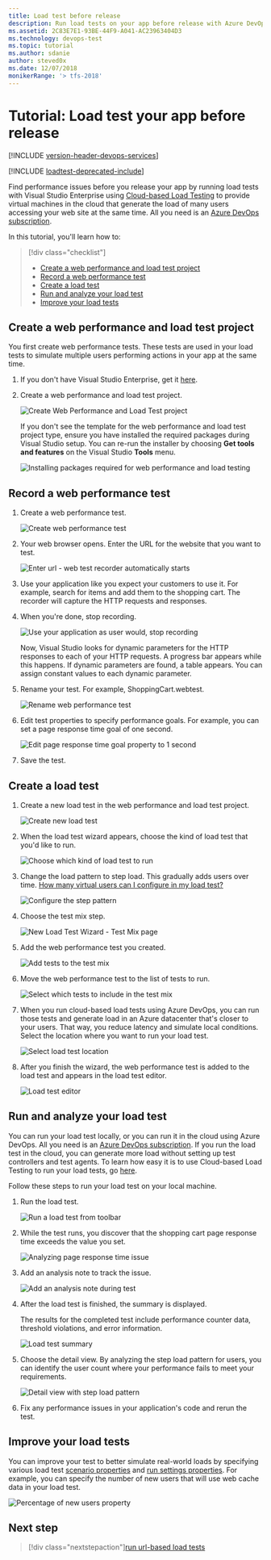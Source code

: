 ```yaml
---
title: Load test before release
description: Run load tests on your app before release with Azure DevOps, Cloud-based Load Testing, and Visual Studio
ms.assetid: 2C83E7E1-93BE-44F9-A041-AC23963404D3
ms.technology: devops-test
ms.topic: tutorial
ms.author: sdanie
author: steved0x
ms.date: 12/07/2018
monikerRange: '> tfs-2018'
---
```


# Tutorial: Load test your app before release

[!INCLUDE [version-header-devops-services](../includes/version-header-devops-services.md)]

[!INCLUDE [loadtest-deprecated-include](../includes/loadtest-deprecated-include.md)]

Find performance issues before you release your app by running load tests with Visual Studio
Enterprise using [Cloud-based Load Testing](https://go.microsoft.com/fwlink/?LinkID=317257)
to provide virtual machines in the cloud that generate the load of many users accessing your web site at the same time.
All you need is an [Azure DevOps subscription](https://go.microsoft.com/fwlink/?LinkId=307137).

In this tutorial, you'll learn how to:

> [!div class="checklist"]
>
> - [Create a web performance and load test project](#createtests)
> - [Record a web performance test](#recordtests)
> - [Create a load test](#createload)
> - [Run and analyze your load test](#runanalyze)
> - [Improve your load tests](#improvetests)

<a name="createtests"></a>

## Create a web performance and load test project

You first create web performance tests. These tests are used in your
load tests to simulate multiple users performing
actions in your app at the same time.

1.  If you don't have Visual Studio Enterprise, get it [here](https://visualstudio.microsoft.com/downloads/).

1.  Create a web performance and load test project.

    ![Create Web Performance and Load Test project](media/run-performance-tests-app-before-release/create-web-perf-load-test-project.png)

    If you don't see the template for the web performance and load test project type,
    ensure you have installed the required packages during Visual Studio setup.
    You can re-run the installer by choosing **Get tools and features** on the Visual Studio **Tools** menu.

    ![Installing packages required for web performance and load testing](media/run-performance-tests-app-before-release/install-tools.png)

<a name="recordtests"></a>

## Record a web performance test

1.  Create a web performance test.

    ![Create web performance test](media/run-performance-tests-app-before-release/create-web-perf-test.png)

1.  Your web browser opens. Enter the URL for the website that you want to test.

    ![Enter url - web test recorder automatically starts](media/run-performance-tests-app-before-release/provide-site-url-for-testing.png)

1.  Use your application like you expect your customers to use it. For example, search for items and add them to the shopping cart.
    The recorder will capture the HTTP requests and responses.

1.  When you're done, stop recording.

    ![Use your application as user would, stop recording](media/run-performance-tests-app-before-release/use-app-stop-recording.png)

    Now, Visual Studio looks for dynamic parameters for the HTTP responses to each of your HTTP requests. A progress bar appears while this happens.
    If dynamic parameters are found, a table appears. You can assign constant values to each dynamic parameter.

1.  Rename your test. For example, ShoppingCart.webtest.

    ![Rename web performance test](media/run-performance-tests-app-before-release/rename-web-perf-test.png)

1.  Edit test properties to specify performance goals. For example, you can set a page response time goal of one second.

    ![Edit page response time goal property to 1 second](media/run-performance-tests-app-before-release/edit-page-response-time-goal.png)

1.  Save the test.

<a name="createload"></a>

## Create a load test

1.  Create a new load test in the web performance and load test project.

    ![Create new load test](media/run-performance-tests-app-before-release/create-new-load-test.png)

1.  When the load test wizard appears, choose the kind of load test that you'd like to run.

    ![Choose which kind of load test to run](media/run-performance-tests-app-before-release/choose-load-test.png)

1.  Change the load pattern to step load. This gradually adds users over time.
    [How many virtual users can I configure in my load test?](reference-qa.md#howmanyusers)

    ![Configure the step pattern](media/run-performance-tests-app-before-release/change-load-pattern.png)

1.  Choose the test mix step.

    ![New Load Test Wizard - Test Mix page](media/run-performance-tests-app-before-release/choose-test-mix.png)

1.  Add the web performance test you created.

    ![Add tests to the test mix](media/run-performance-tests-app-before-release/add-tests-to-test-mix.png)

1.  Move the web performance test to the list of tests to run.

    ![Select which tests to include in the test mix](media/run-performance-tests-app-before-release/select-tests-for-test-mix.png)

1.  When you run cloud-based load tests using Azure DevOps, you can run those tests and generate load in an Azure datacenter that's closer to your users. That way, you reduce latency and simulate local conditions.
    Select the location where you want to run your load test.

    ![Select load test location](media/run-performance-tests-app-before-release/select-load-test-location.png)

1.  After you finish the wizard, the web performance test is added to the load test and appears in the load test editor.

    ![Load test editor](media/run-performance-tests-app-before-release/web-perf-test-in-load-test-editor.png)

<a name="runanalyze"></a>

## Run and analyze your load test

You can run your load test locally, or you can run it in the cloud using Azure DevOps.
All you need is an [Azure DevOps subscription](../../organizations/accounts/set-up-vs.md).
If you run the load test in the cloud, you can generate more load without setting up test controllers and test agents.
To learn how easy it is to use Cloud-based Load Testing to run your load tests, go
[here](getting-started-with-performance-testing.md).

Follow these steps to run your load test on your local machine.

1.  Run the load test.

    ![Run a load test from toolbar](media/run-performance-tests-app-before-release/run-load-test.png)

1.  While the test runs, you discover that the shopping cart page response time exceeds the value you set.

    ![Analyzing page response time issue](media/run-performance-tests-app-before-release/review-page-response-time.png)

1.  Add an analysis note to track the issue.

    ![Add an analysis note during test](media/run-performance-tests-app-before-release/add-test-notes.png)

1.  After the load test is finished, the summary is displayed.

    The results for the completed test include performance counter data, threshold violations, and error information.

    ![Load test summary](media/run-performance-tests-app-before-release/load-test-summary.png)

1.  Choose the detail view. By analyzing the step load pattern for users,
    you can identify the user count where your performance fails to meet your requirements.

    ![Detail view with step load pattern](media/run-performance-tests-app-before-release/load-test-summary-details.png)

1.  Fix any performance issues in your application's code and rerun the test.

<a name="improvetests"></a>

## Improve your load tests

You can improve your test to better simulate
real-world loads by specifying various load test
[scenario properties](/visualstudio/test/edit-load-test-scenarios)
and [run settings properties](/visualstudio/test/load-test-run-settings-properties).
For example, you can specify the number of new users that will use web cache data in your load test.

![Percentage of new users property](media/run-performance-tests-app-before-release/percentage-new-users.png)

## Next step

> [!div class="nextstepaction"][run url-based load tests](get-started-simple-cloud-load-test.md)
